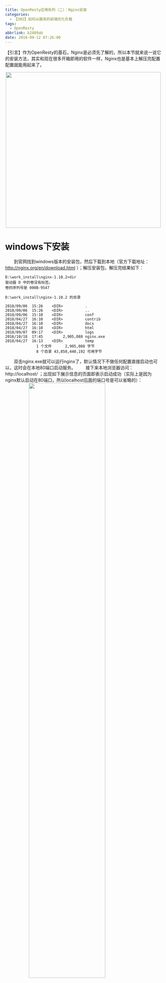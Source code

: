 ```yaml
---
title: OpenResty应用系列（二）：Nginx安装
categories:
  - 【302】如何从服务的前端优化负载
tags:
  - OpenResty
abbrlink: b2489ab
date: 2018-09-12 07:26:00
---
```

【引言】作为OpenResty的基石，Nginx是必须先了解的，所以本节就来说一说它的安装方法，其实和现在很多开箱即用的软件一样，Nginx也是基本上解压完配置配置就能用起来了。
<div align=center><img src="/img/2018/2018-09-13-03.jpg" width="500"/></div>
<!-- more -->

# windows下安装
&emsp;&emsp;到官网找到windows版本的安装包，然后下载到本地（官方下载地址： http://nginx.org/en/download.html ）；解压安装包，解压完结果如下：
```
D:\work_install\nginx-1.10.2>dir
驱动器 D 中的卷没有标签。
卷的序列号是 000B-9547

D:\work_install\nginx-1.10.2 的目录

2018/09/06  15:26    <DIR>          .
2018/09/06  15:26    <DIR>          ..
2018/09/06  15:10    <DIR>          conf
2018/04/27  16:10    <DIR>          contrib
2018/04/27  16:10    <DIR>          docs
2018/04/27  16:10    <DIR>          html
2018/09/07  09:17    <DIR>          logs
2016/10/18  17:45         2,905,088 nginx.exe
2018/04/27  16:13    <DIR>          temp
              1 个文件      2,905,088 字节
              8 个目录 43,858,440,192 可用字节
```

&emsp;&emsp;双击nginx.exe就可以运行nginx了，默认情况下不做任何配置直接启动也可以，这时会在本地80端口启动服务。
&emsp;&emsp;接下来本地浏览器访问：http://localhost/ ；出现如下展示信息的页面即表示启动成功（实际上是因为nginx默认启动在80端口，所以localhost后面的端口号是可以省略的）：
<img style="clear: both;display: block;margin:auto;" src="/img/2018/2018-09-12-03.jpg" width="70%">

# Linux环境的安装
- 获取 Nginx源码包，在http://nginx.org/en/download.html上可以获取当前最新的版本
- 解压缩nginx-xx.tar.gz包
- 进入解压缩目录，执行./configure
- make & make install （需要预先安装gcc）
- 若安装时报找不到依赖模块，可使用--with-openssl= <openssl_dir> 、--with-pcre= <pcre_dir> 、--with-zlib= <zlib_dir> 指定依赖的模块目录。
- 验证方式同上一节：http://localhost/ 
【注】：可参考《运维技能集锦系列（一）：Nginx Keepalived环境搭建》

# CentOS安装实战记录
```
# 下载相关组件
[root@localhost src]# wget http://nginx.org/download/nginx-1.10.2.tar.gz
[root@localhost src]# wget http://www.openssl.org/source/openssl-fips-2.0.10.tar.gz
[root@localhost src]# wget http://zlib.net/zlib-1.2.11.tar.gz
[root@localhost src]# wget ftp://ftp.csx.cam.ac.uk/pub/software/programming/pcre/pcre-8.40.tar.gz

# 安装c++编译环境，如已安装可略过
[root@localhost src]# yum install gcc-c++

# 期间会有确认提示输入y回车
Is this ok [y/N]:y

# openssl安装
[root@localhost src]# tar zxvf openssl-fips-2.0.10.tar.gz
[root@localhost src]# cd openssl-fips-2.0.10
[root@localhost openssl-fips-2.0.10]# ./config && make && make install

# pcre安装
[root@localhost src]# tar zxvf pcre-8.40.tar.gz
[root@localhost src]# cd pcre-8.40
[root@localhost pcre-8.40]# ./configure && make && make install

# zlib安装
[root@localhost src]# tar zxvf zlib-1.2.11.tar.gz
[root@localhost src]# cd zlib-1.2.11
[root@localhost zlib-1.2.11]# ./configure && make && make install

# nginx安装
[root@localhost src]# tar zxvf nginx-1.10.2.tar.gz
省略安装内容...
[root@localhost src]# cd nginx-1.10.2
[root@localhost nginx-1.10.2]# ./configure && make && make install

# 进入nginx目录并启动
[root@localhost src]# cd /usr/local/nginx/sbin/nginx
[root@localhost nginx]# nginx

# 访问http://localhost/ 进行验证，同上
```